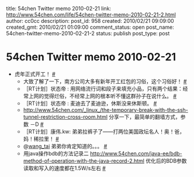 title: 54chen Twitter memo 2010-02-21 
link: http://www.54chen.com/life/54chen-twitter-memo-2010-02-21-2.html
author: cc0cc
description: 
post_id: 958
created: 2010/02/21 09:09:00
created_gmt: 2010/02/21 01:09:00
comment_status: open
post_name: 54chen-twitter-memo-2010-02-21-2
status: publish
post_type: post

# 54chen Twitter memo 2010-02-21 

* 虎年正式开工！ [#](http://twitter.com/54chen/statuses/9363618850)
  * 大致了解了一下，南方公司大多有新年开工红包的习俗，这个习俗好！ [#](http://twitter.com/54chen/statuses/9364276253)
  * ［RT计划］状态帝 : 用网络流行词和段子来填充小品，只有两个结果：经常上网的觉得烂俗，不经常上网的根本听不懂这群孙子在说什么。 [#](http://twitter.com/54chen/statuses/9364340174)
  * ［RT计划］状态帝 : 麦迪去了麦迪逊，休斯没来休斯顿。 [#](http://twitter.com/54chen/statuses/9367056147)
  * <http://www.54chen.com/_linux_/the-temporary-break-with-the-ssh-tunnel-restriction-cross-room.html> 分享一下，最简单的翻墙方式，参数 －D [#](http://twitter.com/54chen/statuses/9374573972)
  * ［RT计划］康伟.kw: 弟弟拉裤子了——打两位美国政坛名人！奥！爸，妈！稀拉里！ [#](http://twitter.com/54chen/statuses/9377551272)
  * @[wang_tai](http://twitter.com/wang_tai) 弟弟你肯定知道的。。。 [#](http://twitter.com/54chen/statuses/9377896882)
  * 用java操作bdb的方法记录二 <http://www.54chen.com/java-ee/bdb-method-of-operation-with-the-java-record-2.html> 优化后的BDB参数读取和写入的速度都在1.5W/s左右 [#](http://twitter.com/54chen/statuses/9379170469)